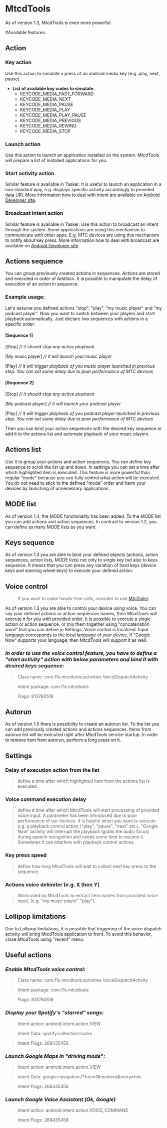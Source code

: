 # MtcdTools

As of version 1.3, MtcdTools is even more powerful.

#Available features:

## Action
### Key action
Use this action to simulate a press of an android media key (e.g. play, next, pause).

* **List of available key codes to simulate**:
  * KEYCODE_MEDIA_FAST_FORWARD
  * KEYCODE_MEDIA_NEXT
  * KEYCODE_MEDIA_PAUSE
  * KEYCODE_MEDIA_PLAY
  * KEYCODE_MEDIA_PLAY_PAUSE
  * KEYCODE_MEDIA_PREVIOUS
  * KEYCODE_MEDIA_REWIND
  * KEYCODE_MEDIA_STOP

### Launch action
Use this action to launch an application installed on the system. MtcdTools will prepare a list of installed applications for you.

### Start activity action
Similar feature is available in Tasker. It is useful to launch an application in a non standard way, e.g. displays specific activity accordingly to provided data URI. More information how to deal with intent are available on [Android Developer site](https://developer.android.com/reference/android/content/Intent.html).

### Broadcast intent action
Similar feature is available in Tasker. Use this action to broadcast an intent through the system. Some applications are using this mechanism to communicate with other apps. E.g. MTC devices are using this mechanism to notify about key press. More information how to deal with broadcast are available on [Android Developer site](https://developer.android.com/guide/components/broadcasts.html).

## Actions sequence

You can group previously created actions in sequences. Actions are stored and executed in order of Addition. It is possible to manipulate the delay of execution of an action in sequence.

### Example usage:
Let's assume you defined actions "stop", "play", "my music player" and "my podcast player". Now you want to switch between your players and start playback automatically. Just declare two sequences with actions in a specific order:

#### [Sequence 1]
[Stop] *// it should stop any active playback*

[My music player] *// it will launch your music player*

[Play] *// it will trigger playback of you music player launched in previous step. You can set some delay due to poor performance of MTC devices*

#### [Sequence 2]
[Stop] *// it should stop any active playback*

[My podcast player] *// it will launch your podcast player*

[Play] *// it will trigger playback of you podcast player launched in previous step. You can set some delay due to poor performance of MTC devices*

Then you can bind your action sequences with the desired key sequence or add it to the actions list and automate playback of your music players.

## Actions list
Use it to group your actions and action sequences. You can define key sequence to scroll the list up and down. In settings you can set a time after which highlighted item is executed. This feature is more powerful than regular "mode" because you can fully control what action will be executed. You do not need to stick to the defined "mode" order and harm your devices by launching of unnecessary applications.

## MODE list
As of version 1.4, the MODE functionality has been added. To the MODE list you can add actions and action sequences. In contrast to version 1.2, you can define as many MODE lists as you want.

## Keys sequence
As of version 1.3 you are able to bind your defined objects (actions, action sequences, action lists, MODE lists) not only to single key but also to keys sequence. It means that you can press any variation of hard keys (device keys and steering wheel keys) to execute your defined action.

## Voice control
> If you want to make hands-free calls, consider to use [MtcDialer](https://github.com/f1xpl/MtcDialer).

As of version 1.3 you are able to control your device using voice. You can say your defined actions or action sequences names, then MtcdTools will execute it for you with provided order. It is possible to execute a single action or action sequence, or mix them together using "concatenation word" that you can define in Settings. Voice control is localized. Input language corresponds to the local language of your device. If "Google Now" supports your language, then MtcdTools will support it as well.

### *In order to use the voice control feature, you have to define a "start activity" action with below parameters and bind it with desired keys sequence:*

> Class name: com.f1x.mtcdtools.activities.VoiceDispatchActivity

> Intent package: com.f1x.mtcdtools

> Flags: 813760516

## Autorun
As of version 1.5 there is possibility to create an autorun list. To the list you can add previously created actions and actions sequences. Items from autorun list will be executed right after MtcdTools service startup. In order to remove item from autorun, perform a long press on it.

## Settings
### Delay of execution action from the list
>define a time after which highlighted item from the actions list is executed.

### Voice command execution delay
>define a time after which MtcdTools will start processing of provided voice input. A parameter has been introduced due to poor performance of our devices. It is helpful when you want to execute e.g. a playback control action ("play", "pause", "next" etc.). "Google Now" activity will interrupt the playback (grabs the audio focus) during speech recognition and needs some time to resume it. Sometimes it can interfere with playback control actions.

### Key press speed
>define how long MtcdTools will wait to collect next key press to the sequence.

### Actions voice delimiter (e.g. X then Y)
>Word used by MtcdTools to extract item names from provided voice input. (e.g. "my music player" <DEFINED WORD> "play").

## Lollipop limitations
Due to Lollipop limitations, it is possible that triggering of the voice dispatch activity will bring MtcdTools application to front. To avoid this behavior, close MtcdTools using "recent" menu.

## Useful actions

### *Enable MtcdTools voice control:*

> Class name: com.f1x.mtcdtools.activities.VoiceDispatchActivity

> Intent package: com.f1x.mtcdtools

> Flags: 813760516

### *Display your Spotify's "starred" songs:*
> Intent action: android.intent.action.VIEW

> Intent Data: spotify:collection:tracks

> Intent Flags: 268435456

### *Launch Google Maps in "driving mode":*
> Intent action: android.intent.action.VIEW

> Intent Data: google.navigation:/?free=1&mode=d&entry=fnls

> Intent Flags: 268435456

### *Launch Google Voice Assistant (Ok, Google)*
> Intent action: android.intent.action.VOICE_COMMAND

> Intent Flags: 268435456